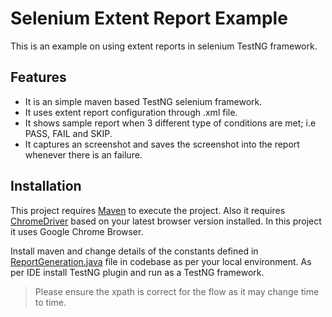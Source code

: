 # Selenium Extent Report Example
This is an example on using extent reports in selenium TestNG framework. 

## Features

- It is an simple maven based TestNG selenium framework. 
- It uses extent report configuration through .xml file.
- It shows sample report when 3 different type of conditions are met; i.e PASS, FAIL and SKIP.
- It captures an screenshot and saves the screenshot into the report whenever there is an failure.


## Installation

This project requires [Maven](https://maven.apache.org/) to execute the project.
Also it requires [ChromeDriver](https://chromedriver.chromium.org/) based on your latest browser version installed. In this project it uses Google Chrome Browser. 

Install maven and change details of the constants defined in [ReportGeneration.java](src/com/framework/com/tests/ReportGeneration.java) file in codebase as per your local environment.
As per IDE install TestNG plugin and run as a TestNG framework. 

> Please ensure the xpath is correct for the flow as it may change time to time.
